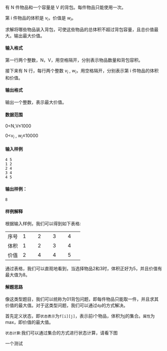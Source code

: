 有 N 件物品和一个容量是 V 的背包。每件物品只能使用一次。

第 i 件物品的体积是 $v_i$，价值是 $w_i$。

求解将哪些物品装入背包，可使这些物品的总体积不超过背包容量，且总价值最大。输出最大价值。

#### 输入格式

第一行两个整数，N，V，用空格隔开，分别表示物品数量和背包容积。

接下来有 N 行，每行两个整数  $v_i$ , $w_i$，用空格隔开，分别表示第 i 件物品的体积和价值。

#### 输出格式

输出一个整数，表示最大价值。

#### 数据范围

0<N,V≤1000


0<$v_i$ , $w_i$≤10000

#### 输入样例

```
4 5
1 2
2 4
3 4
4 5
```

#### 输出样例：

```
8
```

#### 样例解释

根据输入样例，我们可以得到如下表格:
<table style = "width:100%">
  <colgroup>
    <col style="width: 20%;">
    <col style="width: 20%;">
    <col style="width: 20%;">
    <col style="width: 20%;">
    <col style="width: 20%;">
  </colgroup>
  <thead></thead>
  <tbody>
    <tr>
      <td>序号</td>
      <td>1</td>
      <td>2</td>
      <td>3</td>
      <td>4</td>
    </tr>
    <tr>
      <td>体积</td>
      <td>1</td>
      <td>2</td>
      <td>3</td>
      <td>4</td>
    </tr>
    <tr>
      <td>价值</td>
      <td>2</td>
      <td>4</td>
      <td>4</td>
      <td>5</td>
    </tr>
  </tbody>
</table>


通过表格，我们可以直观地看到，当选择物品2和3时，体积正好为5，并且价值有最大值为8。

#### 解题思路

像这类型题目，我们可以统称为01背包问题，即每件物品只能取一件，并且求其价值的最大值。对于这类型问题，我们可以通过`dp`的方式解决。    

首先定义状态，即`状态表示`为`f[i][j]`，表示前i个物品，体积为j的集合。`属性`为max，即价值的最大值。      

`状态计算`:我们可以通过集合的方式进行状态计算，请看下图     

一个测试  



